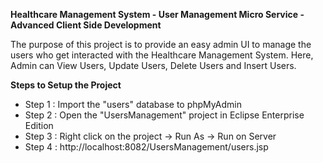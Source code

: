 **Healthcare Management System - User Management Micro Service - Advanced Client Side Development**

The purpose of this project is to provide an easy admin UI to manage the users who get interacted with the Healthcare Management System. Here, Admin can View Users, Update Users, Delete Users and Insert Users. 

**Steps to Setup the Project**

- Step 1 : Import the "users" database to phpMyAdmin
- Step 2 : Open the "UsersManagement" project in Eclipse Enterprise Edition
- Step 3 : Right click on the project -> Run As -> Run on Server
- Step 4 : http://localhost:8082/UsersManagement/users.jsp

